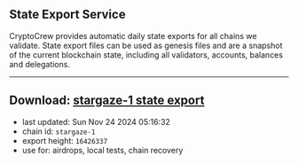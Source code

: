 ## State Export Service
CryptoCrew provides automatic daily state exports for all chains we validate. State export files can be used as genesis files and are a snapshot of the current blockchain state, including all validators, accounts, balances and delegations.

---
**Download: [stargaze-1 state export](https://dl-eu2.ccvalidators.com/SERVICE/stargaze/stargaze-1_export_16426337.json)**
---

- last updated: Sun Nov 24 2024 05:16:32
- chain id: `stargaze-1`
- export height: `16426337`
- use for: airdrops, local tests, chain recovery
